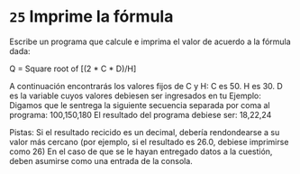 # `25` Imprime la fórmula

Escribe un programa que calcule e imprima el valor de acuerdo a la fórmula dada:

Q = Square root of [(2 * C * D)/H]

A continuación encontrarás los valores fijos de C y H:
C es 50. H es 30.
D es la variable cuyos valores debiesen ser ingresados en tu 
Ejemplo:
Digamos que le sentrega la siguiente secuencia separada por coma al programa:
100,150,180
El resultado del programa debiese ser:
18,22,24

Pistas:
Si el resultado recicido es un decimal, debería rendondearse a su valor más cercano (por ejemplo, si el resultado es 26.0, debiese imprimirse como 26)
En el caso de que se le hayan entregado datos a la cuestión, deben asumirse como una entrada de la consola.
 